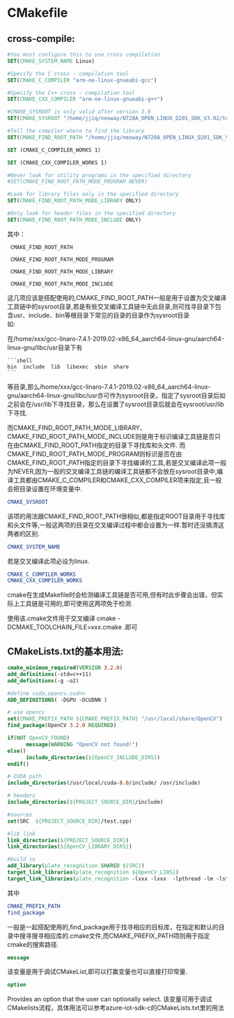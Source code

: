 # CMakefile

## cross-compile:
``` cmake
#You must configure this to use cross compilation
SET(CMAKE_SYSTEM_NAME Linux)

#Specify the C cross - compilation tool
SET(CMAKE_C_COMPILER "arm-oe-linux-gnueabi-gcc")

#Specify the C++ cross - compilation tool
SET(CMAKE_CXX_COMPILER "arm-oe-linux-gnueabi-g++")

#CMAKE_SYSROOT is only valid after version 3.0
SET(CMAKE_SYSROOT "/home/jjiq/neoway/N720A_OPEN_LINUX_Q201_SDK_V3.02/tool/neoway-arm-oe-linux/sysroots/armv7a-vfp-neon-oe-linux-gnueabi")

#Tell the compiler where to find the library
SET(CMAKE_FIND_ROOT_PATH "/home/jjiq/neoway/N720A_OPEN_LINUX_Q201_SDK_V3.02/tool/neoway-arm-oe-linux/sysroots/armv7a-vfp-neon-oe-linux-gnueabi")

SET (CMAKE_C_COMPILER_WORKS 1)

SET (CMAKE_CXX_COMPILER_WORKS 1)

#Never look for utility programs in the specified directory
#SET(CMAKE_FIND_ROOT_PATH_MODE_PROGRAM NEVER)

#Look for library files only in the specified directory
SET(CMAKE_FIND_ROOT_PATH_MODE_LIBRARY ONLY)

#Only look for header files in the specified directory
SET(CMAKE_FIND_ROOT_PATH_MODE_INCLUDE ONLY)
```

其中：   
     
     CMAKE_FIND_ROOT_PATH   
     
     CMAKE_FIND_ROOT_PATH_MODE_PROGRAM 
     
     CMAKE_FIND_ROOT_PATH_MODE_LIBRARY  
     
     CMAKE_FIND_ROOT_PATH_MODE_INCLUDE  
     
这几项应该是搭配使用的,CMAKE_FIND_ROOT_PATH一般是用于设置为交叉编译工具链中的sysroot目录,若是有些交叉编译工具链中无此目录,则可找寻目录下包含usr、include、bin等根目录下常见的目录的目录作为sysroot目录    
  如:  
  
   在/home/xxx/gcc-linaro-7.4.1-2019.02-x86_64_aarch64-linux-gnu/aarch64-linux-gnu/libc/usr目录下有  
    
    ```shell
    bin  include  lib  libexec  sbin  share
    ```
    
  等目录,那么/home/xxx/gcc-linaro-7.4.1-2019.02-x86_64_aarch64-linux-gnu/aarch64-linux-gnu/libc/usr亦可作为sysroot目录，指定了sysroot目录后如之前会在/usr/lib下寻找目录，那么在设置了sysroot目录后就会在sysroot/usr/lib下寻找.  
  
  而CMAKE_FIND_ROOT_PATH_MODE_LIBRARY、CMAKE_FIND_ROOT_PATH_MODE_INCLUDE则是用于标识编译工具链是否只在由CMAKE_FIND_ROOT_PATH指定的目录下寻找库和头文件. 而CMAKE_FIND_ROOT_PATH_MODE_PROGRAM则标识是否在由CMAKE_FIND_ROOT_PATH指定的目录下寻找编译的工具,若是交叉编译此项一般为NEVER,因为一般的交叉编译工具链的编译工具链都不会放在sysroot目录中,编译工具都由CMAKE_C_COMPILER和CMAKE_CXX_COMPILER项来指定,且一般会把目录设置在环境变量中.
  
  ```cmake
  CMAKE_SYSROOT
  ```
  该项的用法跟CMAKE_FIND_ROOT_PATH很相似,都是指定ROOT目录用于寻找库和头文件等,一般这两项的目录在交叉编译过程中都会设置为一样.暂时还没搞清这两者的区别.  
   ```cmake 
   CMAKE_SYSTEM_NAME
   ```
   若是交叉编译此项必设为linux.  
   
   ```cmake 
   CMAKE_C_COMPILER_WORKS  
   CMAKE_CXX_COMPILER_WORKS
   ```
   
   cmake在生成Makefile时会检测编译工具链是否可用,但有时此步骤会出错，但实际上工具链是可用的,即可使用这两项免于检测.
   
   使用该.cmake文件用于交叉编译 cmake -DCMAKE_TOOLCHAIN_FILE=xxx.cmake .即可
   

   
## CMakeLists.txt的基本用法:
  ```cmake
cmake_minimum_required(VERSION 3.2.0)
add_definitions(-std=c++11)
add_definitions(-g -o2)

#define cuda,opencv,cudnn
ADD_DEFINITIONS( -DGPU -DCUDNN )

# use opencv
set(CMAKE_PREFIX_PATH ${CMAKE_PREFIX_PATH} "/usr/local/share/OpenCV")
find_package(OpenCV 3.2.0 REQUIRED)

if(NOT OpenCV_FOUND)
        message(WARNING "OpenCV not found!")
else()
        include_directories(${OpenCV_INCLUDE_DIRS})
endif()

# CUDA path
include_directories(/usr/local/cuda-8.0/include/ /usr/include)

# headers
include_directories(${PROJECT_SOURCE_DIR}/include)

#sources
set(SRC  ${PROJECT_SOURCE_DIR}/test.cpp)

#lib link
link_directories(${PROJECT_SOURCE_DIR})
link_directories(${OpenCV_LIBRARY_DIRS})

#build so
add_library(plate_recognition SHARED ${SRC})
target_link_libraries(plate_recognition ${OpenCV_LIBS})
target_link_libraries(plate_recognition -lxxx -lxxx  -lpthread -lm -lstdc++)
  ```
 其中
 ```cmake
 CMAKE_PREFIX_PATH  
 find_package
 ```
 一般是一起搭配使用的,find_package用于找寻相应的目标库，在指定和默认的目录中搜寻搜寻相应库的.cmake文件,而CMAKE_PREFIX_PATH项则用于指定cmake的搜索路径.
 
```cmake
message
```
该变量是用于调试CMakeList,即可以打赢变量也可以直接打印常量.

```cmake
option
```
Provides an option that the user can optionally select.
该变量可用于调试CMakelists流程，具体用法可以参考azure-iot-sdk-c的CMakeLists.txt里的用法
 
 
 
